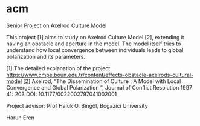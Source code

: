 # acm
Senior Project on Axelrod Culture Model

This project [1] aims to study on Axelrod Culture Model [2], extending it having an obstacle and aperture in the model. The model itself tries to understand how local convergence between individuals leads to global polarization and its parameters.


[1]       The detailed explanation of the project: https://www.cmpe.boun.edu.tr/content/effects-obstacle-axelrods-cultural-model
[2]       Axelrod, “The Dissemination of Culture : A Model with Local Convergence and Global Polarization ”, Journal of Conflict Resolution 1997 41: 203
DOI: 10.1177/0022002797041002001

Project advisor: Prof Haluk O. Bingöl, Bogazici University

Harun Eren
